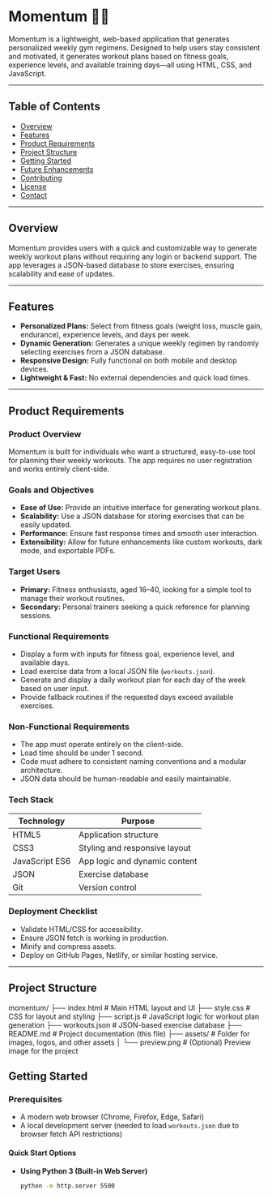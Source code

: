 # Momentum 🏋️‍♂️

Momentum is a lightweight, web-based application that generates personalized weekly gym regimens. Designed to help users stay consistent and motivated, it generates workout plans based on fitness goals, experience levels, and available training days—all using HTML, CSS, and JavaScript.

---

## Table of Contents
- [Overview](#overview)
- [Features](#features)
- [Product Requirements](#product-requirements)
- [Project Structure](#project-structure)
- [Getting Started](#getting-started)
- [Future Enhancements](#future-enhancements)
- [Contributing](#contributing)
- [License](#license)
- [Contact](#contact)

---

## Overview

Momentum provides users with a quick and customizable way to generate weekly workout plans without requiring any login or backend support. The app leverages a JSON-based database to store exercises, ensuring scalability and ease of updates.

---

## Features

- **Personalized Plans:** Select from fitness goals (weight loss, muscle gain, endurance), experience levels, and days per week.
- **Dynamic Generation:** Generates a unique weekly regimen by randomly selecting exercises from a JSON database.
- **Responsive Design:** Fully functional on both mobile and desktop devices.
- **Lightweight & Fast:** No external dependencies and quick load times.

---

## Product Requirements

### Product Overview
Momentum is built for individuals who want a structured, easy-to-use tool for planning their weekly workouts. The app requires no user registration and works entirely client-side.

### Goals and Objectives
- **Ease of Use:** Provide an intuitive interface for generating workout plans.
- **Scalability:** Use a JSON database for storing exercises that can be easily updated.
- **Performance:** Ensure fast response times and smooth user interaction.
- **Extensibility:** Allow for future enhancements like custom workouts, dark mode, and exportable PDFs.

### Target Users
- **Primary:** Fitness enthusiasts, aged 16–40, looking for a simple tool to manage their workout routines.
- **Secondary:** Personal trainers seeking a quick reference for planning sessions.

### Functional Requirements
- Display a form with inputs for fitness goal, experience level, and available days.
- Load exercise data from a local JSON file (`workouts.json`).
- Generate and display a daily workout plan for each day of the week based on user input.
- Provide fallback routines if the requested days exceed available exercises.

### Non-Functional Requirements
- The app must operate entirely on the client-side.
- Load time should be under 1 second.
- Code must adhere to consistent naming conventions and a modular architecture.
- JSON data should be human-readable and easily maintainable.

### Tech Stack
| Technology     | Purpose                          |
|----------------|----------------------------------|
| HTML5          | Application structure            |
| CSS3           | Styling and responsive layout    |
| JavaScript ES6 | App logic and dynamic content    |
| JSON           | Exercise database                |
| Git            | Version control                  |

### Deployment Checklist
- Validate HTML/CSS for accessibility.
- Ensure JSON fetch is working in production.
- Minify and compress assets.
- Deploy on GitHub Pages, Netlify, or similar hosting service.

---

## Project Structure
momentum/ ├── index.html # Main HTML layout and UI ├── style.css # CSS for layout and styling ├── script.js # JavaScript logic for workout plan generation ├── workouts.json # JSON-based exercise database ├── README.md # Project documentation (this file) ├── assets/ # Folder for images, logos, and other assets │ └── preview.png # (Optional) Preview image for the project
## Getting Started

### Prerequisites

- A modern web browser (Chrome, Firefox, Edge, Safari)
- A local development server (needed to load `workouts.json` due to browser fetch API restrictions)

#### Quick Start Options

- **Using Python 3 (Built-in Web Server)**
  ```bash
  python -m http.server 5500

 
